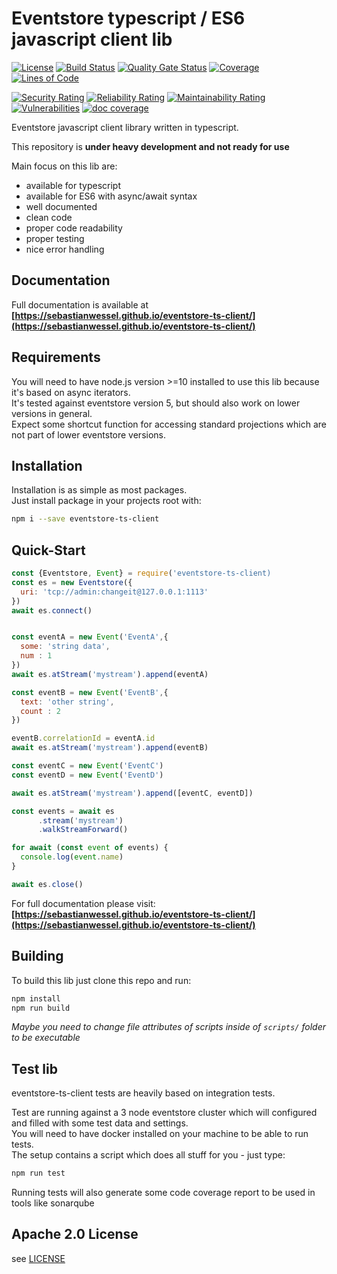 # Eventstore typescript / ES6 javascript client lib

[![License](https://img.shields.io/badge/License-Apache%202.0-blue.svg)](https://opensource.org/licenses/Apache-2.0)
[![Build Status](https://travis-ci.com/sebastianwessel/eventstore-ts-client.svg?branch=master)](https://travis-ci.com/sebastianwessel/eventstore-ts-client)
[![Quality Gate Status](https://sonarcloud.io/api/project_badges/measure?project=sebastianwessel_eventstore-ts-client&metric=alert_status)](https://sonarcloud.io/dashboard?id=sebastianwessel_eventstore-ts-client)
[![Coverage](https://sonarcloud.io/api/project_badges/measure?project=sebastianwessel_eventstore-ts-client&metric=coverage)](https://sonarcloud.io/dashboard?id=sebastianwessel_eventstore-ts-client)
[![Lines of Code](https://sonarcloud.io/api/project_badges/measure?project=sebastianwessel_eventstore-ts-client&metric=ncloc)](https://sonarcloud.io/dashboard?id=sebastianwessel_eventstore-ts-client)

[![Security Rating](https://sonarcloud.io/api/project_badges/measure?project=sebastianwessel_eventstore-ts-client&metric=security_rating)](https://sonarcloud.io/dashboard?id=sebastianwessel_eventstore-ts-client)
[![Reliability Rating](https://sonarcloud.io/api/project_badges/measure?project=sebastianwessel_eventstore-ts-client&metric=reliability_rating)](https://sonarcloud.io/dashboard?id=sebastianwessel_eventstore-ts-client)
[![Maintainability Rating](https://sonarcloud.io/api/project_badges/measure?project=sebastianwessel_eventstore-ts-client&metric=sqale_rating)](https://sonarcloud.io/dashboard?id=sebastianwessel_eventstore-ts-client)
[![Vulnerabilities](https://sonarcloud.io/api/project_badges/measure?project=sebastianwessel_eventstore-ts-client&metric=vulnerabilities)](https://sonarcloud.io/dashboard?id=sebastianwessel_eventstore-ts-client)
[![doc coverage](https://sebastianwessel.github.io/eventstore-ts-client/badge.svg)](https://sebastianwessel.github.io/eventstore-ts-client)

Eventstore javascript client library written in typescript.

This repository is **under heavy development and not ready for use**

Main focus on this lib are:

- available for typescript
- available for ES6 with async/await syntax
- well documented
- clean code
- proper code readability
- proper testing
- nice error handling

## Documentation

Full documentation is available at **[https://sebastianwessel.github.io/eventstore-ts-client/](https://sebastianwessel.github.io/eventstore-ts-client/)**

## Requirements

You will need to have node.js version >=10 installed to use this lib because it's based on async iterators.  
It's tested against eventstore version 5, but should also work on lower versions in general.  
Expect some shortcut function for accessing standard projections which are not part of lower eventstore versions.

## Installation

Installation is as simple as most packages.  
Just install package in your projects root with:

```bash
npm i --save eventstore-ts-client
```

## Quick-Start

```javascript
const {Eventstore, Event} = require('eventstore-ts-client)
const es = new Eventstore({
  uri: 'tcp://admin:changeit@127.0.0.1:1113'
})
await es.connect()


const eventA = new Event('EventA',{
  some: 'string data',
  num : 1
})
await es.atStream('mystream').append(eventA)

const eventB = new Event('EventB',{
  text: 'other string',
  count : 2
})

eventB.correlationId = eventA.id
await es.atStream('mystream').append(eventB)

const eventC = new Event('EventC')
const eventD = new Event('EventD')

await es.atStream('mystream').append([eventC, eventD])

const events = await es
      .stream('mystream')
      .walkStreamForward()

for await (const event of events) {
  console.log(event.name)
}

await es.close()
```

For full documentation please visit:
**[https://sebastianwessel.github.io/eventstore-ts-client/](https://sebastianwessel.github.io/eventstore-ts-client/)**

## Building

To build this lib just clone this repo and run:

```bash
npm install
npm run build
```

*Maybe you need to change file attributes of scripts inside of `scripts/` folder to be executable*

## Test lib

eventstore-ts-client tests are heavily based on integration tests.

Test are running against a 3 node eventstore cluster which will configured and filled with some test data and settings.  
You will need to have docker installed on your machine to be able to run tests.  
The setup contains a script which does all stuff for you - just type:

```bash
npm run test
```

Running tests will also generate some code coverage report to be used in tools like sonarqube

## Apache 2.0 License

see [LICENSE](LICENSE)